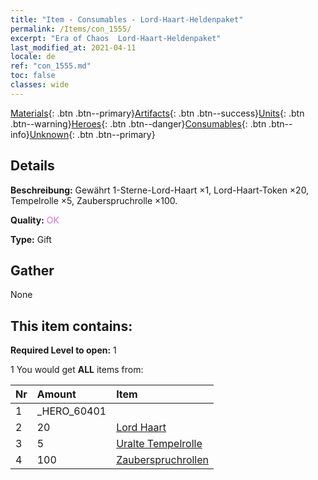 ```yaml
---
title: "Item - Consumables - Lord-Haart-Heldenpaket"
permalink: /Items/con_1555/
excerpt: "Era of Chaos  Lord-Haart-Heldenpaket"
last_modified_at: 2021-04-11
locale: de
ref: "con_1555.md"
toc: false
classes: wide
---
```

 [Materials](/de/Items/){: .btn .btn--primary}[Artifacts](/de/Items/Artifacts/){: .btn .btn--success}[Units](/de/Items/Units/){: .btn .btn--warning}[Heroes](/de/Items/Heroes/){: .btn .btn--danger}[Consumables](/de/Items/Consumables/){: .btn .btn--info}[Unknown](/de/Items/Unknown/){: .btn .btn--primary}

## Details
 **Beschreibung:** Gewährt 1-Sterne-Lord-Haart ×1, Lord-Haart-Token ×20, Tempelrolle ×5, Zauberspruchrolle ×100.

 **Quality:** <span style="color: #DA70D6">OK</span>

 **Type:** Gift

## Gather

  None

## This item contains:

 **Required Level to open:** 1

 1 You would get **ALL** items  from:

  | Nr | Amount |     Item    |
  |:---|:-------|:------------|
  | 1 | _HERO_60401 | 
  | 2 | 20 | [Lord Haart](/de/Items/her_370/) | 
  | 3 | 5 | [Uralte Tempelrolle](/de/Items/con_697/) | 
  | 4 | 100 | [Zauberspruchrollen](/de/Items/con_694/) | 
